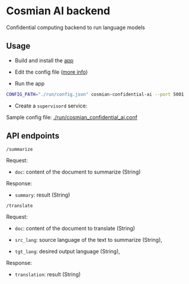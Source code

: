 # Cosmian AI backend

Confidential computing backend to run language models

## Usage

- Build and install the [app](./app/README.md)

- Edit the config file ([more info](./app/README.md#config-file))

- Run the app

```bash
CONFIG_PATH="./run/config.json" cosmian-confidential-ai --port 5001
```

- Create a `supervisord` service:

Sample config file: [./run/cosmian_confidential_ai.conf](./run/cosmian_confidential_ai.conf)

## API endpoints

`/summarize`

Request:

- `doc`: content of the document to summarize (String)

Response:

- `summary`: result (String)

`/translate`

Request:

- `doc`: content of the document to translate (String)

- `src_lang`: source language of the text to summarize (String),

- `tgt_lang`: desired output language (String),

Response:

- `translation`: result (String)
